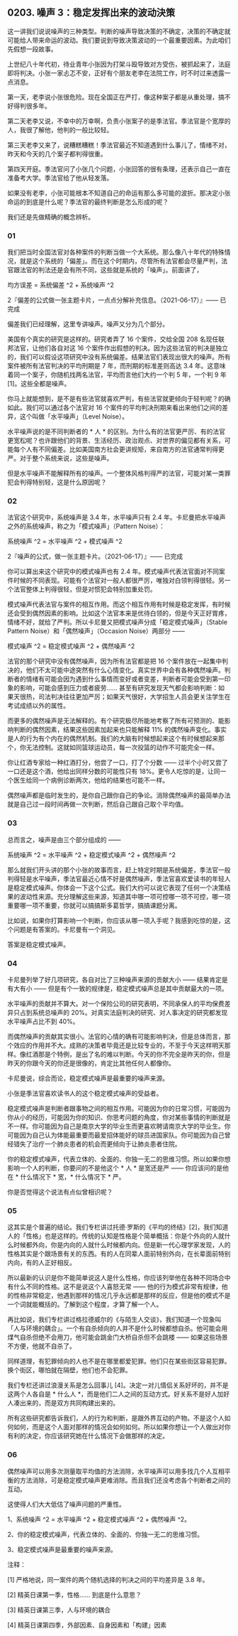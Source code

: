## 0203. 噪声 3：稳定发挥出来的波动決策

这一讲我们说说噪声的三种类型。判断的噪声导致决策的不确定，决策的不确定就可能给人带来命运的波动。我们要说到导致决策波动的一个最重要因素。为此咱们先假想一段故事。

上世纪八十年代初，待业青年小张因为打架斗殴导致对方受伤，被抓起来了，法庭即将判决。小张一家忐忑不安，正好有个朋友老李在法院工作，时不时过来透露一点消息。

第一天，老李说小张很危险。现在全国正在严打，像这种案子都是从重处理，搞不好得判很多年。

第二天老李又说，不幸中的万幸啊，负责小张案子的是季法官。季法官是个宽厚的人，我很了解他，他判的一般比较轻。

第三天老李又来了，说糟糕糟糕！季法官最近不知道遇到什么事儿了，情绪不对，昨天和今天的几个案子都判得很重。

第四天开庭。季法官问了小张几个问题，小张回答的很有条理，还表示自己一直在准备考大学。季法官给了他从轻发落。

如果没有老李，小张可能根本不知道自己的命运有那么多可能的波折。那决定小张命运的到底是什么呢？季法官的最终判断是怎么形成的呢？

我们还是先做精确的概念辨析。

### 01

我们把当时全国法官对各种案件的判断当做一个大系统。那么像八十年代的特殊情况，就是这个系统的「偏差」。而在这个时期内，尽管所有法官都会尽量严判，法官跟法官的判法还是会有所不同，这些就是系统的「噪声」。前面讲了，

均方误差 = 系统偏差 ^2 + 系统噪声 ^2

2『偏差的公式做一张主题卡片，一点点分解补充信息。（2021-06-17）』—— 已完成

偏差我们已经理解，这里专讲噪声。噪声又分为几个部分。

美国有个真实的研究是这样的。研究者弄了 16 个案件，交给全国 208 名现任联邦法官，让他们各自对这 16 个案件作出假想的判决。因为这些法官的判决是独立的，我们可以假设这项研究中没有系统偏差。结果法官们表现出很大的噪声。所有案件被所有法官判决的平均刑期是 7 年，而刑期的标准差则高达 3.4 年。这意味着同一个案子，你随机找两名法官，平均而言他们大约一个判 5 年，一个判 9 年 [1]。这些全都是噪声。

你马上就能想到，是不是有些法官就喜欢严判，有些法官就更倾向于轻判呢？的确如此。我们可以通过各个法官对 16 个案件的平均判决刑期来看出来他们之间的差异，这个叫做「水平噪声」（Level Noise）。

水平噪声说的是不同判断者的 * 人 * 的区别。为什么有的法官更严厉、有的法官更宽松呢？也许跟他们的背景、生活经历、政治观点、对世界的偏见都有关系，可能每个人有不同偏差。比如美国南方社会更讲规矩，来自南方的法官通常判得更严。对于整个系统来说，这些是噪声。

但是水平噪声不能解释所有的噪声。一个整体风格判得严的法官，可能对某一类罪犯会判得特别轻，这是什么原因呢？

### 02

法官这个研究中，系统噪声是 3.4 年，水平噪声只有 2.4 年。卡尼曼把水平噪声之外的系统噪声，称之为「模式噪声」（Pattern Noise）：

系统噪声 ^2 = 水平噪声 ^2 + 模式噪声 ^2

2『噪声的公式，做一张主题卡片。（2021-06-17）』—— 已完成

你可以算出来这个研究中的模式噪声也有 2.4 年。模式噪声代表法官面对不同案件时候的不同表现。可能有个法官对一般人都很严厉，唯独对白领判得很轻。另一个法官整体上判得很轻，但是对惯犯会特别加重处罚。

模式噪声代表法官与案件的相互作用。而这个相互作用有时候是稳定发挥，有时候还会受到偶然因素的影响。比如这个法官本来是优待白领的，但是今天正好胃疼，情绪不好，就给了严判。所以卡尼曼又把模式噪声分成「稳定模式噪声」（Stable Pattern Noise）和「偶然噪声」（Occasion Noise）两部分 ——

模式噪声 ^2 = 稳定模式噪声 ^2 + 偶然噪声 ^2

法官的那个研究中没有偶然噪声，因为所有法官都是把 16 个案件放在一起集中判决的，他们不太可能中途突然有什么心情变化。真实世界中会有各种偶然噪声。判断者的情绪有可能会因为遇到什么事情而变好或者变差，判断者可能会受到第一印象的影响，可能会感到压力或者疲劳…… 甚至有研究发现天气都会影响判断：如果天很热，司法判决往往更加严厉；如果天气很好，大学招生人员会更关注学生在考试成绩以外的属性。

而更多的偶然噪声是无法解释的。有个研究极尽所能地考察了所有可预测的、能影响判断的偶然因素，结果这些因素加起来也只能解释 11% 的偶然噪声变化。事实是人的行为有个内在的偶然机制。我们的大脑有时候想起来这个有时候想起来那个，你无法控制。这就如同篮球运动员，每一次投篮的动作不可能完全一样。

你让红酒专家给一种红酒打分，他尝了一口，打了个分数 —— 过半个小时又尝了一口还是这个酒，他给出同样分数的可能性只有 18%。更令人吃惊的是，让同一个医生给同一个病例诊断两次，他给的结果也可能不一样。

偶然噪声都是临时发生的，是你自己跟你自己的争论。消除偶然噪声的最简单办法就是自己过一段时间再做一次判断，然后自己跟自己取个平均值。

### 03

总而言之，噪声是由三个部分组成的 ——

系统噪声 ^2 = 水平噪声 ^2 + 稳定模式噪声 ^2 + 偶然噪声 ^2

那么就我们开头讲的那个小张的故事而言，赶上特定时期是系统偏差，季法官一般判得轻是水平噪声，季法官最近心情不好是偶然噪声，季法官喜欢爱读书的年轻人是稳定模式噪声。你体会一下这个公式。我们大约可以说它表现了任何一个决策结果的波动性来源。充分理解这些来源，知道其中哪一项可控哪一项不可控，哪一项重要哪一项不重要，你就可以搞搞斯多葛哲学，搞搞课题分离。

比如说，如果你打算影响一个判断，你应该从哪一项入手呢？我感到吃惊的是，这个问题是有答案的。卡尼曼有一个洞见。

答案是稳定模式噪声。

### 04

卡尼曼列举了好几项研究，各自对比了三种噪声来源的贡献大小 —— 结果肯定是有大有小 —— 但是有个一致的规律是，稳定模式噪声总是其中贡献最大的一项。

水平噪声的贡献并不算大。对一个保险公司的研究表明，不同承保人的平均保费差异只占到系统总噪声的 20%。对真实法庭判决的研究、对人事决定的研究都发现水平噪声占比不到 40%。

而偶然噪声的贡献其实很小。法官的心情的确有可能影响判决，但是总体而言，那个效应的作用并不大。成熟的决策者毕竟还是比较专业的，不至于今天这样明天那样。像红酒那是个特例，是出了名的难以判断。今天的你不完全是昨天的你，但是昨天的你跟今天的你还是很像的，肯定比其他任何人都像你。

卡尼曼说，综合而论，稳定模式噪声是最重要的噪声来源。

小张是季法官喜欢读书人的这个稳定模式噪声的受益者。

稳定模式噪声是判断者跟事物之间的相互作用。可能因为你的日常习惯，可能因为你从小的经历，可能因为你的知识、你思考问题的角度，你对某些事情的判断就是不一样。你可能因为自己是南京大学的毕业生而更喜欢聘请南京大学的毕业生。你可能因为自己认为体能最重要而最爱招体能好的球员进国家队。你可能因为自己曾经错失了治疗一个肺炎患者的机会而更倾向于让肺炎患者住院。

你的稳定模式噪声，代表立体的、全面的、你独一无二的思维习惯。所以如果你想影响一个人的判断，你要问的不是他这个 * 人 * 是宽还是严 —— 你应该问的是他在 * 什么情况下 * 宽，* 什么情况下 * 严。

你是否觉得这个说法有点似曾相识呢？

### 05

这其实是个普遍的结论。我们专栏讲过托德·罗斯的《平均的终结》[2]，我们知道人的「性格」也是这样的。传统的认知是性格是个简单概括：你是个外向的人就什么时候都外向，你是内向的人就什么时候都内向。但是新一代心理学家发现，人的性格其实是个跟场景有关的东西。有的人在同辈人面前特别外向，在长辈面前特别内向，有的人正好相反。

所以最新的认识是你不能简单说这人是什么性格，你应该列举他在各种不同场合中有什么不同的性格。这不是说这个人喜怒无常 —— 他的行为模式非常有规律，他的性格非常稳定，他遇到那样的情况几乎永远都是那样的反应，但是他的模式不是一个词就能概括的。了解到这个程度，才算了解一个人。

再比如说，我们专栏讲过格拉德威尔的《与陌生人交谈》，我们知道一个现象叫「人与环境的耦合」。一个有自杀倾向的人并不是什么时候都想自杀。他可能会用煤气自杀但绝不会用刀，他可能会跳金门大桥自杀但不会跳楼 —— 如果这些场景不方便，他就不自杀了。

同样道理，有犯罪倾向的人也不是在哪里都爱犯罪。他们只在某些街区容易犯罪。换个街区，哪怕就在隔壁，他们也不会犯罪。

我们专栏还讲过浪漫关系是怎么回事儿 [4]。决定一对儿情侣关系好坏的，并不是这两个人各自是 * 什么人 *，而是他们二人之间的互动方式。好关系不是好人加好人凑出来的，而是双方共同构建出来的。

所有这些研究都告诉我们，人的行为和判断，是跟外界互动的产物。不是这个人如何如何，而是这个人面对那样的情况会如何如何。所以如果你想让一个人做出对你有利的决定，你应该研究她在什么情况下会做那样的决定。

### 06

偶然噪声可以用多次测量取平均值的方法消除，水平噪声可以用多找几个人互相平衡的方法消除，可是稳定模式噪声更难消除。而且我们还没考虑各个判断者之间的互动。

这使得人们大大低估了噪声问题的严重性。

1、系统噪声 ^2 = 水平噪声 ^2 + 稳定模式噪声 ^2 + 偶然噪声 ^2。

2、你的稳定模式噪声，代表立体的、全面的、你独一无二的思维习惯。

3、稳定模式噪声是最重要的噪声来源。

注释：

[1] 严格地说，同一案件的两个随机选择的判决之间的平均差异是 3.8 年。

[2] 精英日课第一季，性格…… 到底是什么意思？

[3] 精英日课第三季，人与环境的耦合

[4] 精英日课第四季，外部因素、自身因素和「构建」因素
